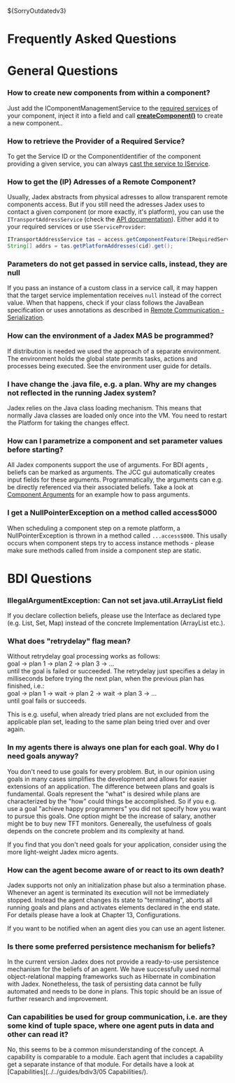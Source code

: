 ${SorryOutdatedv3}

# Frequently Asked Questions

# General Questions

### How to create new components from within a component?
Just add the IComponentManagementService to the [required services](../../services/services/#using-services) of your component, inject it into a field and call [**createComponent()**](../../components/components/#starting-the-component) to create a new component..

### How to retrieve the Provider of a Required Service?
To get the Service ID or the ComponentIdentifier of the component providing a given service, you can always [cast the service to IService](../../services/services/#the-iservice-interface).

### How to get the (IP) Adresses of a Remote Component?
Usually, Jadex abstracts from physical adresses to allow transparent remote components access.
But if you still need the adresses Jadex uses to contact a given component (or more exactly, it's platform), you can use the ```ITransportAddressService``` (check the [API documentation](${URLJavaDoc/jadex/bridge/service/types/address/ITransportAddressService.html})). 
Either add it to your required services or use ```SServiceProvider```:
```java
ITransportAddressService tas = access.getComponentFeature(IRequiredServicesFeature.class).searchLocalService(new ServiceQuery<>( ITransportAddressService.class, ServiceScope.PLATFORM));
String[] addrs = tas.getPlatformAddresses(cid).get();
```

### Parameters do not get passed in service calls, instead, they are null
If you pass an instance of a custom class in a service call, it may happen that the target service implementation receives ```null``` instead of the correct value. When that happens, check if your class follows the JavaBean specification or uses annotations as described in [Remote Communication - Serialization](../../remote/remote/#serialization).

### How can the environment of a Jadex MAS be programmed?
If distribution is needed we used the approach of a separate environment. The environment holds the global state permits tasks, actions and processes being executed. See the environment user guide for details.

### I have change the .java file, e.g. a plan. Why are my changes not reflected in the running Jadex system?
Jadex relies on the Java class loading mechanism. This means that normally Java classes are loaded only once into the VM. You need to restart the Platform for taking the changes effect. 

### How can I parametrize a component and set parameter values before starting?
All Jadex components support the use of arguments. For BDI agents , beliefs can be marked as arguments. The JCC gui automatically creates input fields for these arguments. Programmatically, the arguments can e.g. be directly referenced via their associated beliefs.
Take a look at [Component Arguments](../../components/components/#component-arguments) for an example how to pass arguments.

### I get a NullPointerException on a method called access$000
When scheduling a component step on a remote platform, a NullPointerException is thrown in a method called ```...access$000```.
This usally occurs when component steps try to access instance methods - please make sure methods called from inside a component step are static.

# BDI Questions

### IllegalArgumentException: Can not set java.util.ArrayList field
If you declare collection beliefs, please use the Interface as declared type (e.g. List, Set, Map) instead of the concrete Implementation (ArrayList etc.).

### What does "retrydelay" flag mean?
Without retrydelay goal processing works as follows:  
goal -&gt; plan 1 -&gt; plan 2 -&gt; plan 3 -&gt; ...  
until the goal is failed or succeeded. The retrydelay just specifies a delay in milliseconds before trying the next plan, when the previous plan has finished, i.e.:  
goal -&gt; plan 1 -&gt; wait -&gt; plan 2 -&gt; wait -&gt; plan 3 -&gt; ...  
until goal fails or succeeds.

This is e.g. useful, when already tried plans are not excluded from the applicable plan set, leading to the same plan being tried over and over again.

### In my agents there is always one plan for each goal. Why do I need goals anyway?
You don't need to use goals for every problem. But, in our opinion using goals in many cases simplifies the development and allows for easier extensions of an application. The difference between plans and goals is fundamental. Goals represent the "what" is desired while plans are characterized by the "how" could things be accomplished. So if you e.g. use a goal "achieve happy programmers" you did not specify how you want to pursue this goals. One option might be the increase of salary, another might be to buy new TFT monitors. Genereally, the usefulness of goals depends on the concrete problem and its complexity at hand.

If you find that you don't need goals for your application, consider using the more light-weight Jadex micro agents.

### How can the agent become aware of or react to its own death?
Jadex supports not only an initialization phase but also a termination phase. Whenever an agent is terminated its execution will not be immediately stopped. Instead the agent changes its state to "terminating", aborts all running goals and plans and activates elements declared in the end state. For details please have a look at Chapter 13, Configurations.

If you want to be notified when an agent dies you can use an agent listener.


### Is there some preferred persistence mechanism for beliefs?
In the current version Jadex does not provide a ready-to-use persistence mechanism for the beliefs of an agent. We have successfully used normal object-relational mapping frameworks such as Hibernate in combination with Jadex. Nonetheless, the task of persisting data cannot be fully automated and needs to be done in plans. This topic should be an issue of further research and improvement.

### Can capabilities be used for group communication, i.e. are they some kind of tuple space, where one agent puts in data and other can read it?
No, this seems to be a common misunderstanding of the concept. A capability is comparable to a module. Each agent that includes a capability get a separate instance of that module. For details have a look at [Capabilities](../../guides/bdiv3/05 Capabilities/).
